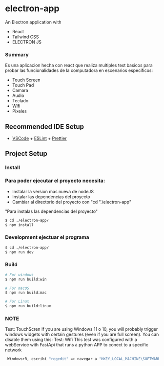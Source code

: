 # electron-app

An Electron application with

- React
- Tailwind CSS
- ELECTRON JS

### Summary

Es una aplicacion hecha con react que realiza multiples test basicos para probar las funcionalidades de la computadora en escenarios especificos:

- Touch Screen
- Touch Pad
- Camara
- Audio
- Teclado
- Wifi
- Pixeles

## Recommended IDE Setup

- [VSCode](https://code.visualstudio.com/) + [ESLint](https://marketplace.visualstudio.com/items?itemName=dbaeumer.vscode-eslint) + [Prettier](https://marketplace.visualstudio.com/items?itemName=esbenp.prettier-vscode)

## Project Setup

### Install

### Para poder ejecutar el proyecto necesita:

- Instalar la version mas nueva de nodeJS
- Instalar las dependencias del proyecto
- Cambiar al directorio del proyecto con "cd ".\electron-app\"

"Para instalas las dependencias del proyecto"

```bash
$ cd ./electron-app/
$ npm install
```

### Development ejectuar el programa

```bash
$ cd ./electron-app/
$ npm run dev
```

### Build

```bash
# For windows
$ npm run build:win

# For macOS
$ npm run build:mac

# For Linux
$ npm run build:linux
```

### NOTE

Test: TouchScren
If you are using Windows 11 o 10, you will probably trigger windows widgets with certain gestures (even if you are full screen).
You can disable them using this:
Test: Wifi
This test was configured with a webService with FastApi that runs a python APP to conect to a specific network

```bash
 Windows+R, escribí "regedit" => navegar a "HKEY_LOCAL_MACHINE\SOFTWARE\Microsoft\PolicyManager\default\LockDown\AllowEdgeSwipe" => cambiar 'valor' a '0' = > reinicie el dispositivo y no más deslizamientos de borde.
```
